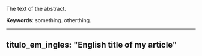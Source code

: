 The text of the abstract.

**Keywords**: something. otherthing.

---
titulo_em_ingles: "English title of my article"
---
